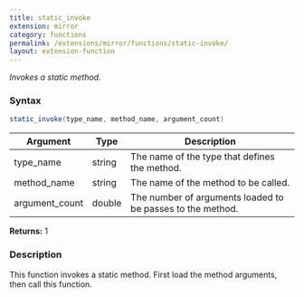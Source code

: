 ```yaml
---
title: static_invoke
extension: mirror
category: functions
permalink: /extensions/mirror/functions/static-invoke/
layout: extension-function
---
```


_Invokes a static method._

### Syntax ###
```cs
static_invoke(type_name, method_name, argument_count)
```

| Argument | Type | Description |
| --- | --- | --- |
| type_name | string | The name of the type that defines the method. |
| method_name | string | The name of the method to be called. |
| argument_count | double | The number of arguments loaded to be passes to the method. |

**Returns:** 1

### Description

This function invokes a static method. First load the method arguments, then call this function. 

